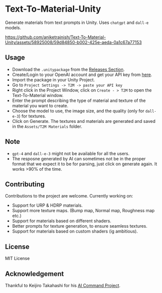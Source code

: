 # Text-To-Material-Unity
Generate materials from text prompts in Unity. Uses `chatgpt` and `dall-e` models.
 
https://github.com/aniketrajnish/Text-To-Material-Unity/assets/58925008/59d84850-b002-425e-aeda-0a1c67a77153

## Usage
* Download the `.unitypackage` from the [Releases Section](https://github.com/aniketrajnish/Text-To-Material-Unity/releases/tag/v001).
* Create/Login to your OpenAI account and get your API key from [here](https://platform.openai.com/api-keys).
* Import the package in your Unity Project.
* Go to `Project Settings -> T2M -> paste your API key`
* Right click in the Project Window, click on `Create - > T2M` to open the Text-To-Material window.
* Enter the prompt describing the type of material and texture of the material you want to create.
* Choose the model to use, the image size, and the quality (only for `dall-e-3`) for textures.
* Click on Generate. The textures and materials are generated and saved in the `Assets/T2M Materials` folder.

## Note
* `gpt-4` and `dall-e-3` might not be available for all the users.
* The resposne generated by AI can sometimes not be in the proper format that we expect it to be for parsing, just click on generate again. It works >90% of the time.

## Contributing
Contributions to the project are welcome. Currently working on:
* Support for URP & HDRP materials.
* Support more texture maps. (Bump map, Normal map, Roughness map etc.)
* Support for materials based on different shaders.
* Better prompts for texture generation, to ensure seamless textures.
* Support for materials based on custom shaders (ig ambitious).
  
## License
MIT License

## Acknowledgement
Thankful to Keijiro Takahashi for his [AI Command Project](https://github.com/keijiro/AICommand).

